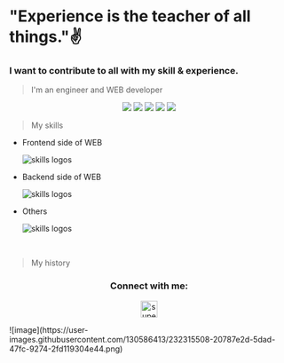 <h1 align="left">"Experience is the teacher of all things."✌</h1>
<h3 align="left">I want to contribute to all with my skill & experience.</h3>

> I'm an engineer and WEB developer
<div align="center">
 <img src="https://github-readme-stats.vercel.app/api?username=superbaby81230&show_icons=true&count-private=true"/>
 <img src="https://github-readme-stats.vercel.app/api/top-langs/?username=superbaby81230&layout=compact&count-private=true"/>
 <img src="http://github-profile-summary-cards.vercel.app/api/cards/profile-details?username=superbaby81230&theme=github"/>
 <img src="http://github-readme-streak-stats.herokuapp.com?user=superbaby81230&theme=github&hide_border=true"/>
 <img src="https://github-profile-summary-cards.vercel.app/api/cards/most-commit-language?username=superbaby81230&theme=github"/>
 </div>

> My skills
<ul>
<li>
 <p>Frontend side of WEB</p>
 <img style="display: block;" src="https://skillicons.dev/icons?i=html,css,sass,js,jquery,ts,react,redux,bootstrap,tailwind" alt="skills logos" />
 </li>
 <li>
 <p>Backend side of WEB</p>
 <img style="display: block;" src="https://skillicons.dev/icons?i=php,laravel,django,mysql,sqlite,mongodb,nodejs,express,sequelize" alt="skills logos" />
 </li>
 <li>
 <p>Others</p>
 <img style="display: block;" src="https://skillicons.dev/icons?i=nginx,git,github,postman,vscode,stackoverflow,matlab,py" alt="skills logos" />
 </li>
</ul>
<br>
 
> My history

<h3 align="center">Connect with me:</h3>
<p align="center">
<a href="superbaby81230@gmail.com" target="blank"><img align="center" src="https://upload.wikimedia.org/wikipedia/commons/7/7e/Gmail_icon_%282020%29.svg" alt="superbaby_dev" height="30" width="30" /></a>
</p> 
<!---
superbaby81230/superbaby81230 is a ✨ special ✨ repository because its `README.md` (this file) appears on your GitHub profile.
You can click the Preview link to take a look at your changes.
--->
![image](https://user-images.githubusercontent.com/130586413/232315508-20787e2d-5dad-47fc-9274-2fd119304e44.png)
